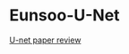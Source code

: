 # Eunsoo-U-Net

[U-net paper review](https://github.com/ies0411/Eunsoo-U-Net/blob/main/Unet_Review_eunsoo.pdf)
